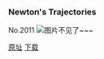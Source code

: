 ### Newton's Trajectories
No.2011
![图片不见了~~~](https://imgs.xkcd.com/comics/newtons_trajectories.png)

[原址](https://xkcd.com//2011) [下载](https://imgs.xkcd.com/comics/newtons_trajectories.png)

